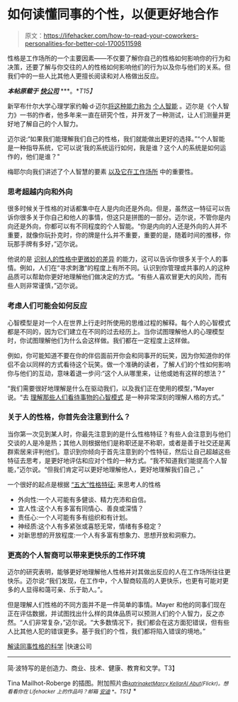 # 如何读懂同事的个性，以便更好地合作

> 原文：<https://lifehacker.com/how-to-read-your-coworkers-personalities-for-better-col-1700511598>

性格是工作场所的一个主要因素——不仅要了解你自己的性格如何影响你的行为和决策，还要了解与你交往的人的性格如何影响他们的行为以及你与他们的关系。但我们中的一些人比其他人更擅长阅读和对人格做出反应。



***本帖原载于*** [***快公司***](http://www.fastcompany.com/3044030/how-to-get-better-at-reading-and-reacting-to-coworkers-personalities) ***。**T15】*

新罕布什尔大学心理学家约翰·d·迈尔[将这种能力称为](http://www.fastcompany.com/person/john-d-mayer) [个人智能](http://personalintelligence.info/) 。迈尔是《个人智力》一书的作者，他多年来一直在研究个性，并开发了一种测试，让人们测量并更好地了解自己的个人智力。

迈尔说:“如果我们能理解我们自己的性格，我们就能做出更好的选择。”“个人智能是一种指导系统，它可以说‘我的系统运行如何，我是谁？这个人的系统是如何运作的，他们是谁？"

梅耶尔向我们讲述了个人智慧的要素 [以及它在工作场所](https://lifehacker.com/emotional-intelligence-the-social-skills-you-werent-ta-1697704987) 中的重要性。

### 思考超越内向和外向

很多时候关于性格的对话都集中在人是内向还是外向。但是，虽然这一特征可以告诉你很多关于你自己和他人的事情，但这只是拼图的一部分。迈尔说，不管你是内向还是外向，你都可以有不同程度的个人智能。“你是内向的人还是外向的人并不重要，就像你玩扑克时，你的牌是什么并不重要，重要的是，随着时间的推移，你玩那手牌有多好，”迈尔说。

他说的是 [识别人的性格中更微妙的差异](https://lifehacker.com/how-introverts-and-extroverts-can-peacefully-coexist-638422576) 的能力，这可以告诉你很多关于个人的事情。例如，人们在“寻求刺激”的程度上有所不同。认识到你管理或共事的人的这种品质可以帮助你更好地理解他们做决定的方式。“有些人喜欢冒更大的风险，而有些人则非常谨慎，”迈尔说。

### 考虑人们可能会如何反应

心智模型是对一个人在世界上行走时所使用的思维过程的解释。每个人的心智模式都是不同的，因为它们建立在不同的过去经历上。当你试图理解他人的心理模型时，你试图理解他们为什么会这样做。我们都在一定程度上这样做。

例如，你可能知道不要在你的伴侣面前开你会和同事开的玩笑，因为你知道你的伴侣不会以同样的方式看待这个玩笑。做一个准确的读者，了解人们的个性如何影响你与他们的互动，意味着退一步问:“这个人从哪里来，让他或她有这样的想法？”

“我们需要很好地理解是什么在驱动我们，以及我们正在使用的模型，”Mayer 说。“去 [理解那些人们看待事物的心智模式](https://lifehacker.com/mental-models-solve-problems-by-approaching-them-from-1682835620) 是一种非常深刻的理解人格的方式。”

### 关于人的性格，你首先会注意到什么？

当你第一次见到某人时，你最先注意到的是什么性格特征？有些人会注意到与他们交谈的人是冷是热；其他人则根据他们是称职还是不称职，或者是善于社交还是离群索居来评判他们。意识到你倾向于首先注意到的个性特征，然后让自己超越这些特征去思考，是更好地评估和应对个性的一种方式。“我不知道我们能提高个人智能，”迈尔说。“但我们肯定可以更好地理解他人，更好地理解我们自己 。”

一个很好的起点是根据 [“五大”性格特征:](http://pages.uoregon.edu/sanjay/bigfive.html) 来思考人的性格

*   外向性:一个人可能有多健谈、精力充沛和自信。
*   宜人性:这个人有多富有同情心、善良或深情？
*   责任心:一个人可能有多有组织和有计划。
*   神经质:这个人有多紧张或喜怒无常，情绪有多稳定？
*   对新思想的开放程度:一个人有多富有想象力、思想开放和洞察力。

### 更高的个人智商可以带来更快乐的工作环境

迈尔的研究表明，能够更好地理解他人性格并对其做出反应的人在工作场所往往更快乐。迈尔说:“我们发现，在工作中，个人智商较高的人更快乐，也更有可能对更多的人显得和蔼可亲、乐于助人。”。

但是理解人们性格的不同方面并不是一件简单的事情。Mayer 和他的同事们现在正在评估数据，并试图找出什么样的具体品质可以预测人们的个人智力，反之亦然。“人们非常复杂，”迈尔说。“大多数情况下，我们都会在这方面犯错误，但有些人比其他人犯的错误更多。基于我们的个性，我们都将陷入错误的境地。”

[解读同事性格的科学](http://www.fastcompany.com/3044030/how-to-get-better-at-reading-and-reacting-to-coworkers-personalities) |快速公司

* * *

简·波特写的是创造力、商业、技术、健康、教育和文学。T3】

Tina Mailhot-Roberge 的插图。附加照片由[<small>*katrinaket*</small>](https://www.flickr.com/photos/fuzzyblue/2833796489/sizes/l)<small></small>*[<small>*Marcy Kellar*</small>](https://www.flickr.com/photos/marcygallery/2935335416/)<small></small>*[<small>*Al Abut*</small>](https://www.flickr.com/photos/alabut/329898054/)<small>*(Flickr)。想看看你在 Lifehacker 上的作品吗？邮箱*</small> [<small>*安迪*</small>](mailto:andy@lifehacker.com) <small>*。*T51】</small>**